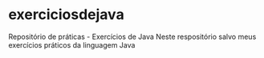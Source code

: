 # exerciciosdejava
Repositório de práticas - Exercícios de Java
Neste respositório salvo meus exercícios práticos da linguagem Java 
